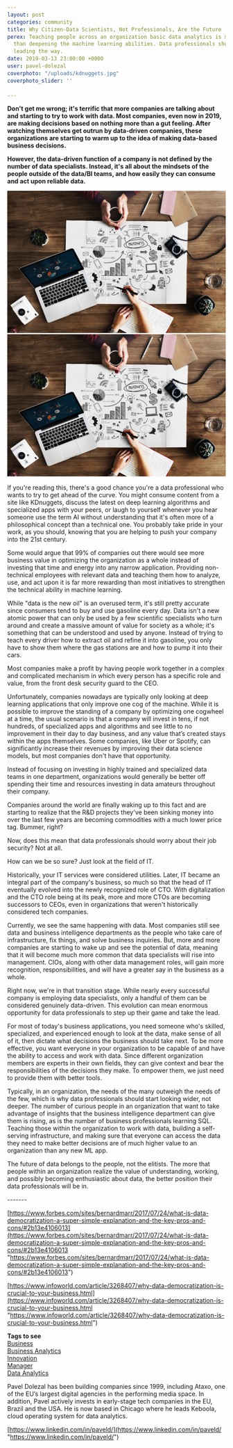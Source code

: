 ```yaml
---
layout: post
categories: community
title: Why Citizen-Data Scientists, Not Professionals, Are the Future
perex: Teaching people across an organization basic data analytics is more valuable
  than deepening the machine learning abilities. Data professionals should be ones
  leading the way.
date: 2019-03-13 23:00:00 +0000
user: pavel-dolezal
coverphoto: "/uploads/kdnuggets.jpg"
coverphoto_slider: ''

---
```

**Don't get me wrong; it's terrific that more companies are talking about and starting to try to work with data. Most companies, even now in 2019, are making decisions based on nothing more than a gut feeling. After watching themselves get outrun by data-driven companies, these organizations are starting to warm up to the idea of making data-based business decisions.**

**However, the data-driven function of a company is not defined by the number of data specialists. Instead, it's all about the mindsets of the people outside of the data/BI teams, and how easily they can consume and act upon reliable data.**

![](/uploads/kdnuggets-1.jpg)![](/uploads/kdnuggets-2.jpg)

If you're reading this, there's a good chance you're a data professional who wants to try to get ahead of the curve. You might consume content from a site like KDnuggets, discuss the latest on deep learning algorithms and specialized apps with your peers, or laugh to yourself whenever you hear someone use the term AI without understanding that it's often more of a philosophical concept than a technical one. You probably take pride in your work, as you should, knowing that you are helping to push your company into the 21st century.

Some would argue that 99% of companies out there would see more business value in optimizing the organization as a whole instead of investing that time and energy into any narrow application. Providing non-technical employees with relevant data and teaching them how to analyze, use, and act upon it is far more rewarding than most initiatives to strengthen the technical ability in machine learning.

While "data is the new oil" is an overused term, it's still pretty accurate since consumers tend to buy and use gasoline every day. Data isn't a new atomic power that can only be used by a few scientific specialists who turn around and create a massive amount of value for society as a whole; it's something that can be understood and used by anyone. Instead of trying to teach every driver how to extract oil and refine it into gasoline, you only have to show them where the gas stations are and how to pump it into their cars.

Most companies make a profit by having people work together in a complex and complicated mechanism in which every person has a specific role and value, from the front desk security guard to the CEO.

Unfortunately, companies nowadays are typically only looking at deep learning applications that only improve one cog of the machine. While it is possible to improve the standing of a company by optimizing one cogwheel at a time, the usual scenario is that a company will invest in tens, if not hundreds, of specialized apps and algorithms and see little to no improvement in their day to day business, and any value that’s created stays within the apps themselves. Some companies, like Uber or Spotify, can significantly increase their revenues by improving their data science models, but most companies don't have that opportunity.

Instead of focusing on investing in highly trained and specialized data teams in one department, organizations would generally be better off spending their time and resources investing in data amateurs throughout their company.

Companies around the world are finally waking up to this fact and are starting to realize that the R&D projects they've been sinking money into over the last few years are becoming commodities with a much lower price tag. Bummer, right?

Now, does this mean that data professionals should worry about their job security? Not at all.

How can we be so sure? Just look at the field of IT.

Historically, your IT services were considered utilities. Later, IT became an integral part of the company's business, so much so that the head of IT eventually evolved into the newly recognized role of CTO. With digitalization and the CTO role being at its peak, more and more CTOs are becoming successors to CEOs, even in organizations that weren't historically considered tech companies.

Currently, we see the same happening with data. Most companies still see data and business intelligence departments as the people who take care of infrastructure, fix things, and solve business inquiries. But, more and more companies are starting to wake up and see the potential of data, meaning that it will become much more common that data specialists will rise into management. CIOs, along with other data management roles, will gain more recognition, responsibilities, and will have a greater say in the business as a whole.

Right now, we're in that transition stage. While nearly every successful company is employing data specialists, only a handful of them can be considered genuinely data-driven. This evolution can mean enormous opportunity for data professionals to step up their game and take the lead.

For most of today's business applications, you need someone who's skilled, specialized, and experienced enough to look at the data, make sense of all of it, then dictate what decisions the business should take next. To be more effective, you want everyone in your organization to be capable of and have the ability to access and work with data. Since different organization members are experts in their own fields, they can give context and bear the responsibilities of the decisions they make. To empower them, we just need to provide them with better tools.

Typically, in an organization, the needs of the many outweigh the needs of the few, which is why data professionals should start looking wider, not deeper. The number of curious people in an organization that want to take advantage of insights that the business intelligence department can give them is rising, as is the number of business professionals learning SQL. Teaching those within the organization to work with data, building a self-serving infrastructure, and making sure that everyone can access the data they need to make better decisions are of much higher value to an organization than any new ML app.

The future of data belongs to the people, not the elitists. The more that people within an organization realize the value of understanding, working, and possibly becoming enthusiastic about data, the better position their data professionals will be in.

\-------

[https://www.forbes.com/sites/bernardmarr/2017/07/24/what-is-data-democratization-a-super-simple-explanation-and-the-key-pros-and-cons/#2b13e4106013](https://www.forbes.com/sites/bernardmarr/2017/07/24/what-is-data-democratization-a-super-simple-explanation-and-the-key-pros-and-cons/#2b13e4106013 "https://www.forbes.com/sites/bernardmarr/2017/07/24/what-is-data-democratization-a-super-simple-explanation-and-the-key-pros-and-cons/#2b13e4106013")

[https://www.infoworld.com/article/3268407/why-data-democratization-is-crucial-to-your-business.html](https://www.infoworld.com/article/3268407/why-data-democratization-is-crucial-to-your-business.html "https://www.infoworld.com/article/3268407/why-data-democratization-is-crucial-to-your-business.html")

**Tags to see**  
[Business  
](https://www.kdnuggets.com/tag/business)[Business Analytics  
](https://www.kdnuggets.com/tag/business-analytics)[Innovation  
](https://www.kdnuggets.com/tag/innovation)[Manager  
](https://www.kdnuggets.com/tag/manager)[Data Analytics](https://www.kdnuggets.com/tag/data-analytics)

Pavel Dolezal has been building companies since 1999, including Ataxo, one of the EU’s largest digital agencies in the performing media space. In addition, Pavel actively invests in early-stage tech companies in the EU, Brazil and the USA. He is now based in Chicago where he leads Keboola, cloud operating system for data analytics.

[https://www.linkedin.com/in/paveld/](https://www.linkedin.com/in/paveld/ "https://www.linkedin.com/in/paveld/")